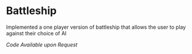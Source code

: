 # Battleship
Implemented a one player version of battleship that allows the user to play against their choice of AI 

*Code Available upon Request*
